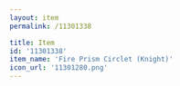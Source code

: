 ```yaml
---
layout: item
permalink: /11301338

title: Item
id: '11301338'
item_name: 'Fire Prism Circlet (Knight)'
icon_url: '11301280.png'
---
```

